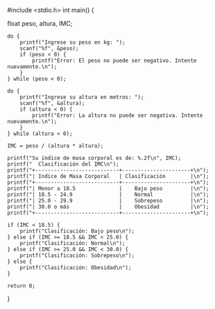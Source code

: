 #include <stdio.h>
int main() {
    
float peso, altura, IMC;

    do {
        printf("Ingrese su peso en kg: ");
        scanf("%f", &peso);
        if (peso < 0) {
            printf("Error: El peso no puede ser negativo. Intente nuevamente.\n");
        }
    } while (peso < 0);

    do {
        printf("Ingrese su altura en metros: ");
        scanf("%f", &altura);
        if (altura < 0) {
            printf("Error: La altura no puede ser negativa. Intente nuevamente.\n");
        }
    } while (altura < 0);

    IMC = peso / (altura * altura);

    printf("Su indice de masa corporal es de: %.2f\n", IMC);
    printf("  Clasificación del IMC\n");
    printf("+---------------------------+----------------------+\n");
    printf("| Indice de Masa Corporal   | Clasificación        |\n");
    printf("+---------------------------+----------------------+\n");
    printf("| Menor a 18.5              |    Bajo peso         |\n");
    printf("| 18.5 - 24.9               |    Normal            |\n");
    printf("| 25.0 - 29.9               |    Sobrepeso         |\n");
    printf("| 30.0 o más                |    Obesidad          |\n");
    printf("+---------------------------+----------------------+\n");

    if (IMC < 18.5) {
        printf("Clasificación: Bajo peso\n");
    } else if (IMC >= 18.5 && IMC < 25.0) {
        printf("Clasificación: Normal\n");
    } else if (IMC >= 25.0 && IMC < 30.0) {
        printf("Clasificación: Sobrepeso\n");
    } else {
        printf("Clasificación: Obesidad\n");
    }

    return 0;
}
